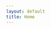 ```yaml
---
layout: default
title: Home
---
```


<script src="http://widgets.twimg.com/j/2/widget.js"></script>
<script>
new TWTR.Widget({
  version: 2,
  type: 'profile',
  rpp: 6,
  interval: 30000,
  width: 'auto',
  height: 500,
  theme: {
    shell: {
      background: '#333333',
      color: '#9cc8e6'
    },
    tweets: {
      background: '#e3e0e3',
      color: '#333333',
      links: '#3354e8'
    }
  },
  features: {
    scrollbar: false,
    loop: false,
    live: false,
    behavior: 'all'
  }
}).render().setUser('CarterRabasa').start();
</script>
